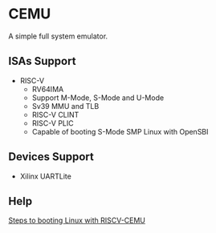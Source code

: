 # CEMU

A simple full system emulator.

## ISAs Support

- RISC-V
  - RV64IMA
  - Support M-Mode, S-Mode and U-Mode
  - Sv39 MMU and TLB
  - RISC-V CLINT
  - RISC-V PLIC
  - Capable of booting S-Mode SMP Linux with OpenSBI

## Devices Support

- Xilinx UARTLite

## Help

[Steps to booting Linux with RISCV-CEMU](docs/riscv64-linux.md)
